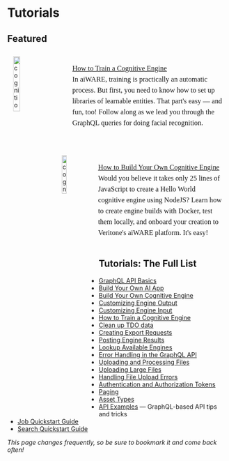 <!-- markdownlint-disable no-inline-html -->

# Tutorials <!-- Don't remove -->

## Featured

<div style="transform:scaleX(.99);">
<img alt="cognition" width="18%" style="float:left;margin:11px;" src="docs/developer/engines/tutorial/ML.png">
<div
style="font-family:Georgia;
font-size:12.5pt;
line-height:150%;
padding:1px 0px 0px 150px;
transform:scaleX(.99);
transform-origin: top left; "><div class="topruled"><br/></div>
<a href="/#/developer/engines/tutorial/engine-training-tutorial">How to Train a Cognitive Engine</a><br/>In aiWARE, training is practically an automatic process. But first, you need to know how to set up libraries of learnable entities. That part's easy &mdash; and fun, too! Follow along as we lead you through the GraphQL queries for doing facial recognition.
</div>
</div>
<br/><br/><br/>

<div style="transform:scaleX(.99);">
<img alt="cognition" width="15%" style="float:left;margin:11px;" src="docs/developer/engines/tutorial/CogEngine.png">
<div
style="font-family:Georgia;
font-size:12.5pt;
line-height:150%;
padding:1px 0px 0px 150px;
transform:scaleX(.99);
transform-origin: top left; "><div class="topruled"><br/></div>
<a href="/#/developer/engines/tutorial/">How to Build Your Own Cognitive Engine</a> <br/>Would you believe it takes only 25 lines of JavaScript to create a Hello World cognitive engine using NodeJS? Learn how to create engine builds with Docker, test them locally, and onboard your creation to Veritone's aiWARE platform. It's easy!
</div>
</div>
<br/>

## Tutorials: The Full List

* [GraphQL API Basics](apis/tutorials/graphql-basics.md)
* [Build Your Own AI App](developer/applications/app-tutorial/)
* [Build Your Own Cognitive Engine](developer/engines/tutorial/)
* [Customizing Engine Output](developer/engines/tutorial/customizing-engine-output)
* [Customizing Engine Input](developer/engines/tutorial/engine-custom-fields)
* [How to Train a Cognitive Engine](developer/engines/tutorial/engine-training-tutorial)
* [Clean up TDO data](apis/tutorials/cleanup-tdo.md)
* [Creating Export Requests](apis/tutorials/create-export-request/)
* [Posting Engine Results](apis/tutorials/engine-results.md)
* [Lookup Available Engines](apis/tutorials/get-engines.md)
* [Error Handling in the GraphQL API](apis/tutorials/graphql-error-handling.md)
* [Uploading and Processing Files](apis/tutorials/upload-and-process.md)
* [Uploading Large Files](apis/tutorials/uploading-large-files.md)
* [Handling File Upload Errors](apis/tutorials/file-upload-error-handling.md)
* [Authentication and Authorization Tokens](apis/tutorials/tokens.md)
* [Paging](apis/tutorials/paging.md)
* [Asset Types](apis/tutorials/asset-types.md)
* [API Examples](apis/examples.md) &mdash;  GraphQL-based API tips and tricks
* [Job Quickstart Guide](apis/job-quickstart/)
* [Search Quickstart Guide](apis/search-quickstart/)

_This page changes frequently, so be sure to bookmark it and come back often!_